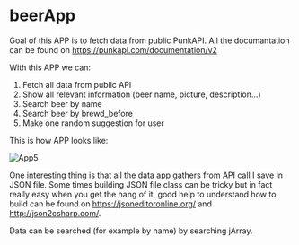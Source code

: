 # beerApp

Goal of this APP is to fetch data from public PunkAPI.
All the documantation can be found on https://punkapi.com/documentation/v2

With this APP we can:
1. Fetch all data from public API
2. Show all relevant information (beer name, picture, description...)
3. Search beer by name
4. Search beer by brewd_before
5. Make one random suggestion for user

This is how APP looks like:

![App5](https://user-images.githubusercontent.com/28594128/59967869-e8e80780-9530-11e9-8b0b-ff5f5175e0fc.PNG)

One interesting thing is that all the data app gathers from API call I save in JSON file. Some times building JSON file class can be tricky but in fact really easy when you get the hang of it, good help to understand how to build can be found on https://jsoneditoronline.org/ and http://json2csharp.com/.

Data can be searched (for example by name) by searching jArray.
